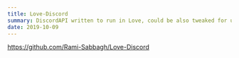 ```yaml
---
title: Love-Discord
summary: DiscordAPI written to run in Love, could be also tweaked for use in LuaJIT.
date: 2019-10-09
---
```


https://github.com/Rami-Sabbagh/Love-Discord
